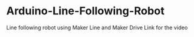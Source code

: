 # Arduino-Line-Following-Robot
Line following robot using Maker Line and Maker Drive
Link for the video
